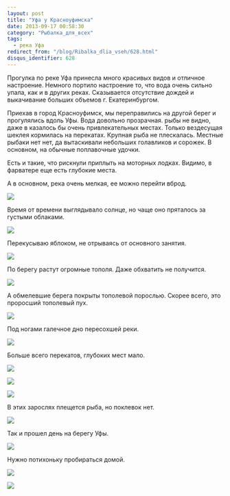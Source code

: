 ```yaml
---
layout: post
title: "Уфа у Красноуфимска"
date: 2013-09-17 00:58:30
category: "Рыбалка_для_всех"
tags:
  - река Уфа
redirect_from: "/blog/Ribalka_dlia_vseh/628.html"
disqus_identifier: 628
---
```

Прогулка по реке Уфа принесла много красивых видов и отличное
настроение. Немного портило настроение то, что вода очень сильно упала,
как и в других реках. Сказывается отсутствие дождей и выкачивание
больших объемов г. Екатеринбургом.

Приехав в город Красноуфимск, мы переправились на другой берег и
прогулялись вдоль Уфы. Вода довольно прозрачная. рыбы не видно, даже в
казалось бы очень привлекательных местах. Только вездесущая шеклея
кормилась на перекатах. Крупная рыба не плескалась. Местные рыбаки нет
нет, да вытаскивали небольших голавликов и сорожек. В основном, на
обычные поплавочные удочки.

Есть и такие, что рискнули приплыть на моторных лодках. Видимо, в
фарватере еще есть глубокие места.

А в основном, река очень мелкая, ее можно перейти вброд.

![](http://fishingguru.ru/uploads/images/00/00/01/2013/09/16/8b740e.jpg)

Время от времени выглядывало солнце, но чаще оно пряталось за густыми
облаками.

![](http://fishingguru.ru/uploads/images/00/00/01/2013/09/16/2680da.jpg)

Перекусываю яблоком, не отрываясь от основного занятия.

![](http://fishingguru.ru/uploads/images/00/00/01/2013/09/16/209d96.jpg)

По берегу растут огромные тополя. Даже обхватить не получится.

![](http://fishingguru.ru/uploads/images/00/00/01/2013/09/16/0e350e.jpg)

А обмелевшие берега покрыты тополевой порослью. Скорее всего, это
проросший тополевый пух.

![](http://fishingguru.ru/uploads/images/00/00/01/2013/09/16/f9cc03.jpg)

Под ногами галечное дно пересохшей реки.

![](http://fishingguru.ru/uploads/images/00/00/01/2013/09/16/caa243.jpg)

Больше всего перекатов, глубоких мест мало.

![](http://fishingguru.ru/uploads/images/00/00/01/2013/09/16/b1170a.jpg)

![](http://fishingguru.ru/uploads/images/00/00/01/2013/09/16/a9a26a.jpg)

![](http://fishingguru.ru/uploads/images/00/00/01/2013/09/16/226727.jpg)

В этих зарослях плещется рыба, но поклевок нет.

![](http://fishingguru.ru/uploads/images/00/00/01/2013/09/16/ebd1a4.jpg)

Так и прошел день на берегу Уфы.

![](http://fishingguru.ru/uploads/images/00/00/01/2013/09/16/60c907.jpg)

Нужно потихоньку пробираться домой.

![](http://fishingguru.ru/uploads/images/00/00/01/2013/09/16/9137f5.jpg)

![](http://fishingguru.ru/uploads/images/00/00/01/2013/09/16/98eadb.jpg)
